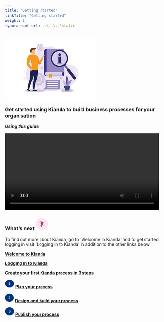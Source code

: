 ```yaml
---
title: "Getting started"
linkTitle: "Getting started"
weight: 1
typora-root-url: ..\..\..\static
---
```




![Information illustration](/images/26.jpg) 

### Get started using Kianda to build business processes for your organisation 



***Using this guide***

<video width="100%" style="width:100%" controls>
    <source src="/videos/gettingstartedguide.mp4">
    Your browser does not support the video tag.
    </source>
</video>



### What's next  ![Idea icon](/images/18.png) ###
To find out more about Kianda, go to 'Welcome to Kianda' and to get started logging in visit 'Logging in to Kianda' in addition to the other links below.

[**Welcome to Kianda**](/docs/getting-started/welcome/)

[**Logging in to Kianda**](/docs/getting-started/logging-in/) 

[**Create your first Kianda process in 3 steps**](/docs/getting-started/create-first-process/)

![plan your your process](/images/one.png)  [**Plan your process**](/docs/getting-started/create-first-process/plan-your-process/) 

![2](/images/two.png)  [**Design and build your process**](/docs/getting-started/create-first-process/design-and-build/)

![3](/images/three.png)  [**Publish your process**](/docs/getting-started/create-first-process/publish-your-process/)







​	
